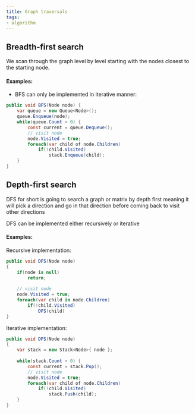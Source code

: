 ```yaml
---
title: Graph traversals
tags:
- algorithm
---
```


## Breadth-first search
We scan through the graph level by level starting with the nodes closest to the starting node.

#### Examples:
- BFS can only be implemented in iterative manner:
```cs
public void BFS(Node node) {
	var queue = new Queue<Node>();
	queue.Enqueue(node);
	while(queue.Count > 0) {
		const current = queue.Dequeue();
		// visit node
		node.Visited = true;
		foreach(var child of node.Children)
			if(!child.Visited)
				stack.Enqueue(child);
	}
}
```

## Depth-first search
DFS for short is going to search a graph or matrix by depth first meaning it will pick a direction and go in that direction before coming back to visit other directions

DFS can be implemented either recursively or iterative

#### Examples:
Recursive implementation:
```cs
public void DFS(Node node) 
{
	if(node is null) 
		return;
		
	// visit node
	node.Visited = true;
	foreach(var child in node.Children)
		if(!child.Visited)
			DFS(child)
}

```

Iterative implementation:
```cs
public void DFS(Node node) 
{
	var stack = new Stack<Node>{ node };
	
	while(stack.Count > 0) {
		const current = stack.Pop();
		// visit node
		node.Visited = true;
		foreach(var child of node.Children)
			if(!child.Visited)
				stack.Push(child);
	}
}